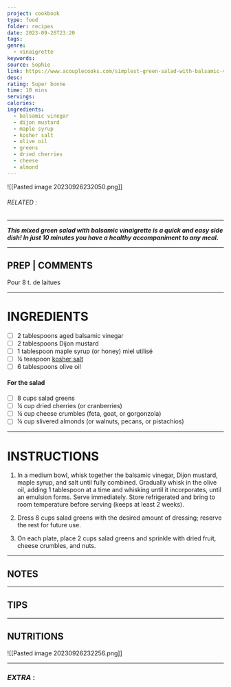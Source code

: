 ```yaml
---
project: cookbook
type: food
folder: recipes
date: 2023-09-26T23:20
tags: 
genre:
  - vinaigrette
keywords: 
source: Sophie
link: https://www.acouplecooks.com/simplest-green-salad-with-balsamic-vinaigrette/#respond
desc: 
rating: Super bonne
time: 10 mins
servings: 
calories: 
ingredients:
  - balsamic vinegar
  - dijon mustard
  - maple syrup
  - kosher salt
  - olive oil
  - greens
  - dried cherries
  - cheese
  - almond
---
```


![[Pasted image 20230926232050.png]]
###### *RELATED* : 
---
_**This mixed green salad with balsamic vinaigrette is a quick and easy side dish! In just 10 minutes you have a healthy accompaniment to any meal.**_

---
## PREP | COMMENTS

Pour 8 t. de laitues

---
# INGREDIENTS

- [ ] 2 tablespoons aged balsamic vinegar
- [ ] 2 tablespoons Dijon mustard
- [ ] 1 tablespoon maple syrup (or honey) miel utilisé
- [ ] ¼ teaspoon [kosher salt](https://www.acouplecooks.com/what-is-kosher-salt/)
- [ ] 6 tablespoons olive oil
    
#### **For the salad**
    
- [ ] 8 cups salad greens
- [ ] ¼ cup dried cherries (or cranberries)
- [ ] ¼ cup cheese crumbles (feta, goat, or gorgonzola)
- [ ] ¼ cup slivered almonds (or walnuts, pecans, or pistachios)

---
# INSTRUCTIONS

1. In a medium bowl, whisk together the balsamic vinegar, Dijon mustard, maple syrup, and salt until fully combined. Gradually whisk in the olive oil, adding 1 tablespoon at a time and whisking until it incorporates, until an emulsion forms. Serve immediately. Store refrigerated and bring to room temperature before serving (keeps at least 2 weeks).
    
2. Dress 8 cups salad greens with the desired amount of dressing; reserve the rest for future use.
    
3. On each plate, place 2 cups salad greens and sprinkle with dried fruit, cheese crumbles, and nuts.

---
## NOTES



---
## TIPS



---
## NUTRITIONS

![[Pasted image 20230926232256.png]]

---
### *EXTRA* :



